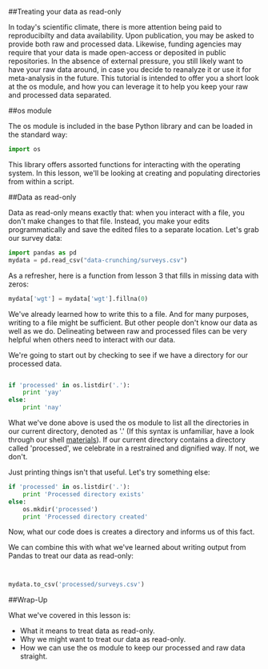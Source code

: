 ##Treating your data as read-only

In today's scientific climate, there is more attention being paid to reproducibilty and data availability. Upon publication, you may be asked to provide both raw and processed data. Likewise, funding agencies may require that your data is made open-access or deposited in public repositories. In the absence of external pressure, you still likely want to have your raw data around, in case you decide to reanalyze it or use it for meta-analysis in the future. This tutorial is intended to offer you a short look at the os module, and how you can leverage it to help you keep your raw and processed data separated.

##os module

The os module is included in the base Python library and can be loaded in the standard way:

```python
import os
```

This library offers assorted functions for interacting with the operating system. In this lesson, we'll be looking at creating and populating directories from within a script.

##Data as read-only

Data as read-only means exactly that: when you interact with a file, you don't make changes to that file. Instead, you make your edits programmatically and save the edited files to a separate location. Let's grab our survey data:

```python
import pandas as pd
mydata = pd.read_csv("data-crunching/surveys.csv")
```

As a refresher, here is a function from lesson 3 that fills in missing data with zeros:

```python
mydata['wgt'] = mydata['wgt'].fillna(0)
```

We've already learned how to write this to a file. And for many purposes, writing to a file might be sufficient. But other people don't know our data as well as we do. Delineating between raw and processed files can be very helpful when others need to interact with our data.

We're going to start out by checking to see if we have a directory for our processed data.

```python

if 'processed' in os.listdir('.'):
    print 'yay'
else:
    print 'nay'
```

What we've done above is used the os module to list all the directories in our current directory, denoted as '.' (If this syntax is unfamiliar, have a look through our shell [materials](https://github.com/datacarpentry/datacarpentry/blob/master/lessons/shell/01-filedir.md)). If our current directory contains a directory called 'processed', we celebrate in a restrained and dignified way. If not, we don't. 

Just printing things isn't that useful. Let's try something else:

```python
if 'processed' in os.listdir('.'):
    print 'Processed directory exists'
else:
    os.mkdir('processed')
    print 'Processed directory created'   
```

Now, what our code does is creates a directory and informs us of this fact.

We can combine this with what we've learned about writing output from Pandas to treat our data as read-only:

```python


mydata.to_csv('processed/surveys.csv')

```

##Wrap-Up

What we've covered in this lesson is:

* What it means to treat data as read-only.
* Why we might want to treat our data as read-only.
* How we can use the os module to keep our processed and raw data straight.


